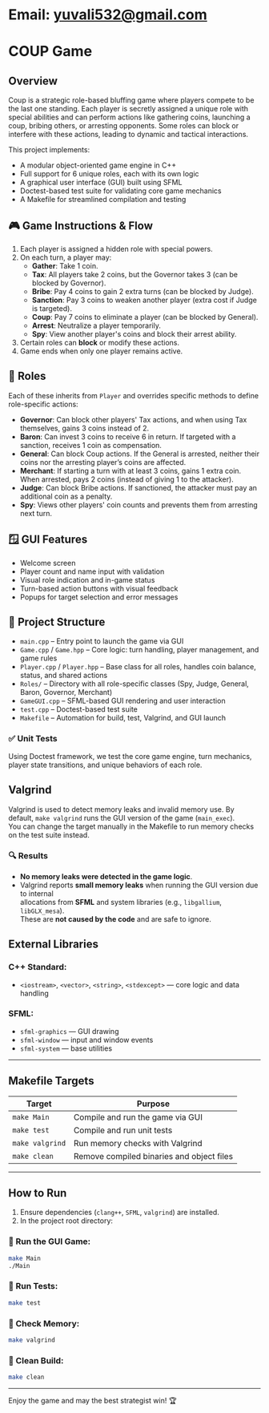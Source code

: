 # Email: yuvali532@gmail.com
# COUP Game

## Overview

Coup is a strategic role-based bluffing game where players compete to be the last one standing. Each player is secretly assigned a unique role with special abilities and can perform actions like gathering coins, launching a coup, bribing others, or arresting opponents. Some roles can block or interfere with these actions, leading to dynamic and tactical interactions.

This project implements:

* A modular object-oriented game engine in C++
* Full support for 6 unique roles, each with its own logic
* A graphical user interface (GUI) built using SFML
* Doctest-based test suite for validating core game mechanics
* A Makefile for streamlined compilation and testing


## 🎮 Game Instructions & Flow

1. Each player is assigned a hidden role with special powers.
2. On each turn, a player may:
   - **Gather**: Take 1 coin.
   - **Tax**: All players take 2 coins, but the Governor takes 3 (can be blocked by Governor).
   - **Bribe**: Pay 4 coins to gain 2 extra turns (can be blocked by Judge).
   - **Sanction**: Pay 3 coins to weaken another player (extra cost if Judge is targeted).
   - **Coup**: Pay 7 coins to eliminate a player (can be blocked by General).
   - **Arrest**: Neutralize a player temporarily.
   - **Spy**: View another player's coins and block their arrest ability.
3. Certain roles can **block** or modify these actions.
4. Game ends when only one player remains active.


## 🧩 Roles

Each of these inherits from `Player` and overrides specific methods to define role-specific actions:

- **Governor**: Can block other players' Tax actions, and when using Tax themselves, gains 3 coins instead of 2.
- **Baron**: Can invest 3 coins to receive 6 in return. If targeted with a sanction, receives 1 coin as compensation.
- **General**: Can block Coup actions. If the General is arrested, neither their coins nor the arresting player’s coins are affected.
- **Merchant**: If starting a turn with at least 3 coins, gains 1 extra coin. When arrested, pays 2 coins (instead of giving 1 to the attacker).
- **Judge**: Can block Bribe actions. If sanctioned, the attacker must pay an additional coin as a penalty.
- **Spy**: Views other players' coin counts and prevents them from arresting next turn.


## 🪟 GUI Features

- Welcome screen
- Player count and name input with validation
- Visual role indication and in-game status
- Turn-based action buttons with visual feedback
- Popups for target selection and error messages


## 📁 Project Structure

- `main.cpp` – Entry point to launch the game via GUI
- `Game.cpp` / `Game.hpp` – Core logic: turn handling, player management, and game rules
- `Player.cpp` / `Player.hpp` – Base class for all roles, handles coin balance, status, and shared actions
- `Roles/` – Directory with all role-specific classes (Spy, Judge, General, Baron, Governor, Merchant)
- `GameGUI.cpp` – SFML-based GUI rendering and user interaction
- `test.cpp` – Doctest-based test suite
- `Makefile` – Automation for build, test, Valgrind, and GUI launch


### ✅ Unit Tests

Using Doctest framework, we test the core game engine, turn mechanics, player state transitions, and unique behaviors of each role.


## Valgrind

Valgrind is used to detect memory leaks and invalid memory use.
By default, `make valgrind` runs the GUI version of the game (`main_exec`).  
You can change the target manually in the Makefile to run memory checks on the test suite instead.

### 🔍 Results

- **No memory leaks were detected in the game logic**.
- Valgrind reports **small memory leaks** when running the GUI version due to internal  
  allocations from **SFML** and system libraries (e.g., `libgallium`, `libGLX_mesa`).  
  These are **not caused by the code** and are safe to ignore.


## External Libraries

### C++ Standard:

* `<iostream>`, `<vector>`, `<string>`, `<stdexcept>` — core logic and data handling

### SFML:

* `sfml-graphics` — GUI drawing
* `sfml-window` — input and window events
* `sfml-system` — base utilities

---

## Makefile Targets

| Target          | Purpose                                   |
| --------------- | ----------------------------------------- |
| `make Main`     | Compile and run the game via GUI          |
| `make test`     | Compile and run unit tests                |
| `make valgrind` | Run memory checks with Valgrind           |
| `make clean`    | Remove compiled binaries and object files |

---

## How to Run

1. Ensure dependencies (`clang++`, `SFML`, `valgrind`) are installed.
2. In the project root directory:

### 🔹 Run the GUI Game:

```bash
make Main
./Main
```

### 🔹 Run Tests:

```bash
make test
```

### 🔹 Check Memory:

```bash
make valgrind
```

### 🔹 Clean Build:

```bash
make clean
```

---

Enjoy the game and may the best strategist win! 🏆
